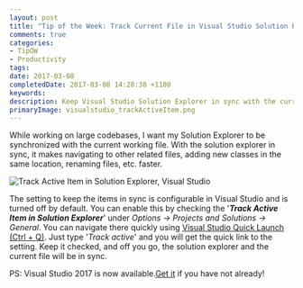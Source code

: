 ```yaml
---
layout: post
title: "Tip of the Week: Track Current File in Visual Studio Solution Explorer"
comments: true
categories: 
- TipOW
- Productivity
tags: 
date: 2017-03-08
completedDate: 2017-03-08 14:28:38 +1100
keywords: 
description: Keep Visual Studio Solution Explorer in sync with the current working file.
primaryImage: visualstudio_trackActiveItem.png
---
```


While working on large codebases, I want my Solution Explorer to be synchronized with the current working file. With the solution explorer in sync, it makes navigating to other related files, adding new classes in the same location, renaming files, etc. faster. 

<img alt="Track Active Item in Solution Explorer, Visual Studio" src="{{ site.images_root}}/visualstudio_trackActiveItem.png" />

The setting to keep the items in sync is configurable in Visual Studio and is turned off by default. You can enable this by checking the '***Track Active Item in Solution Explorer***' under *Options -> Projects and Solutions -> General*. You can navigate there quickly using [Visual Studio Quick Launch (Ctrl + Q)](http://www.rahulpnath.com/blog/quick-launch-in-visual-studio/). Just type '*Track active*' and you will get the quick link to the setting. Keep it checked, and off you go, the solution explorer and the current file will be in sync.

PS: Visual Studio 2017 is now available.[Get it](https://www.visualstudio.com/downloads/) if you have not already!